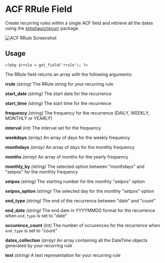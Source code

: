 # ACF RRule Field

Create recurring rules within a single ACF field and retrieve all the dates using the [simshaun/recurr](https://github.com/simshaun/recurr) package.

![ACF RRule Screenshot](https://pixelparfait.fr/_github/acf-rrule.png)

## Usage

```
<?php $rrule = get_field('rrule'); ?>
```

The RRule field returns an array with the following arguments:

**rrule** *(string)*
The RRule string for your recurring rule  

**start_date** *(string)*
The start date for the recurrence  

**start_time** *(string)*
The start time for the recurrence  

**frequency** *(string)*
The frequency for the recurrence (DAILY, WEEKLY, MONTHLY or YEARLY)  

**interval** *(int)*
The interval set for the frequency   

**weekdays** *(array)*
An array of days for the weekly frequency  

**monthdays** *(array)*
An array of days for the monthly frequency  

**months** *(array)*
An array of months for the yearly frequency  

**monthly_by** *(string)*
The selected option between "monthdays" and "setpos" for the monthly frequency  

**setpos** *(string)*
The starting number for the monthly "setpos" option

**setpos_option** *(string)*
The selected day for the monthly "setpos" option  

**end_type** *(string)*
The end of the recurrence between "date" and "count"  

**end_date** *(string)*
The end date in YYYYMMDD format for the recurrence when `end_type` is set to "date"  

**occurence_count** *(int)*
The number of occurences for the recurrence when `end_type` is set to "count"  

**dates_collection** *(array)*
An array containing all the DateTime objects generated by your recurring rule  

**text** *(string)*
A text representation for your recurring rule  
